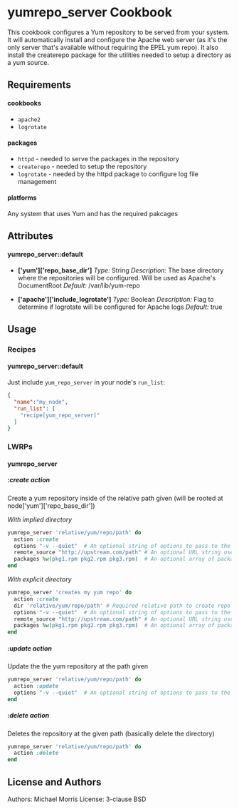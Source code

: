 yumrepo_server Cookbook
========================
This cookbook configures a Yum repository to be served from your system. It will automatically install and configure the Apache web server (as it's the only server that's available without requiring the EPEL yum repo).  It also install the createrepo package for the utilities needed to setup a directory as a yum source.

Requirements
------------

#### cookbooks
- `apache2`
- `logrotate`

#### packages
- `httpd` - needed to serve the packages in the repository
- `createrepo` - needed to setup the repository
- `logrotate` - needed by the httpd package to configure log file management

#### platforms
Any system that uses Yum and has the required pakcages

Attributes
----------

#### yumrepo_server::default

*  **['yum']['repo\_base\_dir']**
    _Type:_ String
    _Description:_ The base directory where the repositories will be configured.  Will be used as Apache's DocumentRoot
    _Default:_ /var/lib/yum-repo

*  **['apache']['include\_logrotate']**
    _Type:_ Boolean
    _Description:_ Flag to determine if logrotate will be configured for Apache logs
    _Default:_ true

Usage
-----
### Recipes

#### yumrepo_server::default

Just include `yum_repo_server` in your node's `run_list`:

```json
{
  "name":"my_node",
  "run_list": [
    "recipe[yum_repo_server]"
  ]
}
```

### LWRPs

#### yumrepo_server

##### :create action

Create a yum repository inside of the relative path given (will be rooted at node['yum']['repo_base_dir'])

_With implied directory_

```ruby
yumrepo_server 'relative/yum/repo/path' do
  action :create
  options "-v --quiet"  # An optional string of options to pass to the createrepo command
  remote_source "http://upstream.com/path" # An optional URL string used as a base to retrieve packages from
  packages %w(pkg1.rpm pkg2.rpm pkg3.rpm)  # An optional array of package names to be configured in the repo (default is all packages). Required with the :remote_source attribute to specify which packages to retrieve.
end
```

_With explicit directory_

```ruby
yumrepo_server 'creates my yum repo' do
  action :create
  dir 'relative/yum/repo/path' # Required relative path to create repo at (this value will be appended to the value of node['yum']['repo_base_dir'])
  options "-v --quiet"  # An optional string of options to pass to the createrepo command
  remote_source "http://upstream.com/path" # An optional URL string used as a base to retrieve packages from
  packages %w(pkg1.rpm pkg2.rpm pkg3.rpm)  # An optional array of package names to be configured in the repo (default is all packages). Required with the :remote_source attribute to specify which packages to retrieve.
end
```

##### :update action

Update the the yum repository at the path given

```ruby
yumrepo_server 'relative/yum/repo/path' do
  action :update
  options "-v --quiet"  # An optional string of options to pass to the createrepo command
end
```

##### :delete action

Deletes the repository at the given path (basically delete the directory)

```ruby
yumrepo_server 'relative/yum/repo/path' do
  action :delete
end
```

License and Authors
-------------------

Authors: Michael Morris
License: 3-clause BSD
